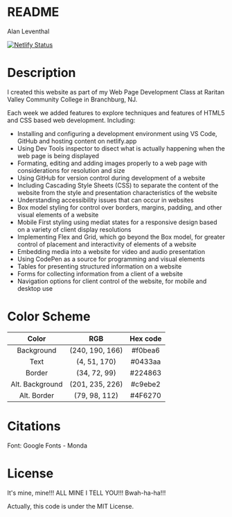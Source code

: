 # README

Alan Leventhal

[![Netlify Status](https://api.netlify.com/api/v1/badges/20101cf3-2fb0-4786-a420-30619de43cbc/deploy-status)](https://app.netlify.com/sites/about-me-spuzmax/deploys?branch=final-draft)

# Description

I created this website as part of my Web Page Development Class at Raritan Valley Community College in Branchburg, NJ. 

Each week we added features to explore techniques and features of HTML5 and CSS based web development. Including:
- Installing and configuring a development environment using VS Code, GitHub and hosting content on netlify.app
- Using Dev Tools inspector to disect what is actually happening when the web page is being displayed
- Formating, editing and adding images properly to a web page with considerations for resolution and size
- Using GitHub for version control during development of a website
- Including Cascading Style Sheets (CSS) to separate the content of the website from the style and presentation characteristics of the website
- Understanding accessibility issues that can occur in websites
- Box model styling for control over borders, margins, padding, and other visual elements of a website
- Mobile First styling using mediat states for a responsive design based on a variety of client display resolutions
- Implementing Flex and Grid, which go beyond the Box model, for greater control of placement and interactivity of elements of a website
- Embedding media into a website for video and audio presentation
- Using CodePen as a source for programming and visual elements 
- Tables for presenting structured information on a website
- Forms for collecting information from a client of a website
- Navigation options for client control of the website, for mobile and desktop use

# Color Scheme

| Color | RGB | Hex code |
| :--: | :--: | :--: |
| Background | (240, 190, 166) | #f0bea6 |
| Text | (4, 51, 170) | #0433aa |
| Border | (34, 72, 99) | #224863 |
| Alt. Background | (201, 235, 226) | #c9ebe2 |
| Alt. Border | (79, 98, 112) | #4F6270 |

# Citations

Font: Google Fonts - Monda

# License

It's mine, mine!!! ALL MINE I TELL YOU!!!  Bwah-ha-ha!!!

Actually, this code is under the MIT License.